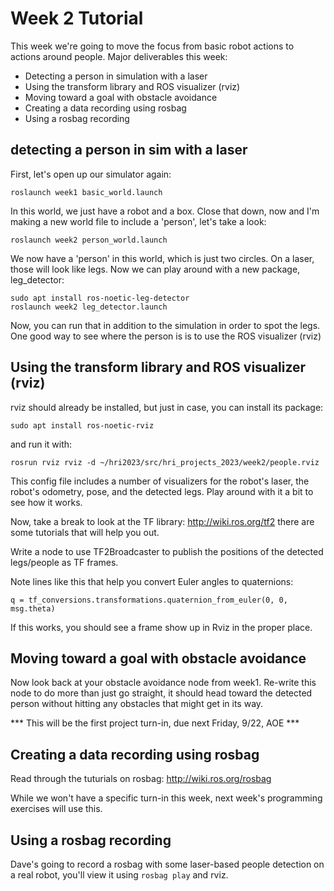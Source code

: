 # Week 2 Tutorial

This week we're going to move the focus from basic robot actions to actions around people. Major deliverables this week:

- Detecting a person in simulation with a laser
- Using the transform library and ROS visualizer (rviz)
- Moving toward a goal with obstacle avoidance
- Creating a data recording using rosbag
- Using a rosbag recording

## detecting a person in sim with a laser

First, let's open up our simulator again:

```
roslaunch week1 basic_world.launch
```

In this world, we just have a robot and a box. Close that down, now and I'm making a new world file to include a 'person', let's take a look:

```
roslaunch week2 person_world.launch
```

We now have a 'person' in this world, which is just two circles. On a laser, those will look like legs. Now we can play around with a new package, leg_detector:

```
sudo apt install ros-noetic-leg-detector
roslaunch week2 leg_detector.launch
```

Now, you can run that in addition to the simulation in order to spot the legs. One good way to see where the person is is to use the ROS visualizer (rviz)

## Using the transform library and ROS visualizer (rviz)

rviz should already be installed, but just in case, you can install its package:

```
sudo apt install ros-noetic-rviz
```

and run it with:

```
rosrun rviz rviz -d ~/hri2023/src/hri_projects_2023/week2/people.rviz
```

This config file includes a number of visualizers for the robot's laser, the robot's odometry, pose, and the detected legs. Play around with it a bit to see how it works.

Now, take a break to look at the TF library: http://wiki.ros.org/tf2 there are some tutorials that will help you out.

Write a node to use TF2Broadcaster to publish the positions of the detected legs/people as TF frames.

Note lines like this that help you convert Euler angles to quaternions:

```
q = tf_conversions.transformations.quaternion_from_euler(0, 0, msg.theta)
```

If this works, you should see a frame show up in Rviz in the proper place.

## Moving toward a goal with obstacle avoidance

Now look back at your obstacle avoidance node from week1. Re-write this node to do more than just go straight, it should head toward the detected person without hitting any obstacles that might get in its way.

*** This will be the first project turn-in, due next Friday, 9/22, AOE ***

## Creating a data recording using rosbag

Read through the tuturials on rosbag: http://wiki.ros.org/rosbag

While we won't have a specific turn-in this week, next week's programming exercises will use this.

## Using a rosbag recording

Dave's going to record a rosbag with some laser-based people detection on a real robot, you'll view it using `rosbag play` and rviz.